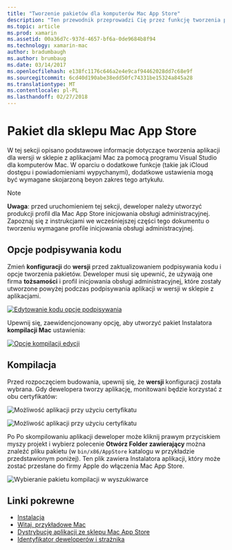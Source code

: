 ```yaml
---
title: "Tworzenie pakietów dla komputerów Mac App Store"
description: "Ten przewodnik przeprowadzi Cię przez funkcję tworzenia pakietów aplikacji Xamarin.Mac dla publikacji do sklepu Mac App Store."
ms.topic: article
ms.prod: xamarin
ms.assetid: 00a36d7c-937d-4657-bf6a-0de9684b8f94
ms.technology: xamarin-mac
author: bradumbaugh
ms.author: brumbaug
ms.date: 03/14/2017
ms.openlocfilehash: e138fc1176c646a2e4e9caf94462028dd7c68e9f
ms.sourcegitcommit: 6cd40d190abe38edd50fc74331be15324a845a28
ms.translationtype: MT
ms.contentlocale: pl-PL
ms.lasthandoff: 02/27/2018
---
```

# <a name="bundle-for-mac-app-store"></a>Pakiet dla sklepu Mac App Store

W tej sekcji opisano podstawowe informacje dotyczące tworzenia aplikacji dla wersji w sklepie z aplikacjami Mac za pomocą programu Visual Studio dla komputerów Mac. W oparciu o dodatkowe funkcje (takie jak iCloud dostępu i powiadomieniami wypychanymi), dodatkowe ustawienia mogą być wymagane skojarzoną beyon zakres tego artykułu.

> [!NOTE]
>  **Uwaga**: przed uruchomieniem tej sekcji, deweloper należy utworzyć produkcji profil dla Mac App Store inicjowania obsługi administracyjnej. Zapoznaj się z instrukcjami we wcześniejszej części tego dokumentu o tworzeniu wymagane profile inicjowania obsługi administracyjnej.

## <a name="code-signing-options"></a>Opcje podpisywania kodu

Zmień **konfiguracji** do **wersji** przed zaktualizowaniem podpisywania kodu i opcje tworzenia pakietów. Deweloper musi się upewnić, że używają one firma **tożsamości** i profil inicjowania obsługi administracyjnej, które zostały utworzone powyżej podczas podpisywania aplikacji w wersji w sklepie z aplikacjami.

 [![Edytowanie kodu opcje podpisywania](bundling-images/config02.png "edycji opcje podpisywania kodu")](bundling-images/config02-large.png)

Upewnij się, zaewidencjonowany opcję, aby utworzyć pakiet Instalatora **kompilacji Mac** ustawienia:

[![Opcje kompilacji edycji](bundling-images/config03.png "edycji opcje kompilacji")](bundling-images/config03-large.png)

## <a name="build"></a>Kompilacja

Przed rozpoczęciem budowania, upewnij się, że **wersji** konfiguracji została wybrana. Gdy dewelopera tworzy aplikację, monitowani będzie korzystać z obu certyfikatów:

 ![Możliwość aplikacji przy użyciu certyfikatu](bundling-images/image62.png "możliwość aplikacji przy użyciu certyfikatu")

 ![Możliwość aplikacji przy użyciu certyfikatu](bundling-images/image63.png "możliwość aplikacji przy użyciu certyfikatu")

Po Po skompilowaniu aplikacji deweloper może kliknij prawym przyciskiem myszy projekt i wybierz polecenie **Otwórz Folder zawierający** można znaleźć pliku pakietu (w `bin/x86/AppStore` katalogu w przykładzie przedstawionym poniżej).  Ten plik zawiera Instalatora aplikacji, który może zostać przesłane do firmy Apple do włączenia Mac App Store.

 ![Wybieranie pakietu kompilacji w wyszukiwarce](bundling-images/image64.png "wybranie pakietu kompilacji w wyszukiwania")


## <a name="related-links"></a>Linki pokrewne

- [Instalacja](/visualstudio/mac/installation/)
- [Witaj, przykładowe Mac](~/mac/get-started/hello-mac.md)
- [Dystrybucję aplikacji ze sklepu Mac App Store](https://developer.apple.com/devcenter/mac/checklist/)
- [Identyfikator deweloperów i strażnika](https://developer.apple.com/resources/developer-id/)
